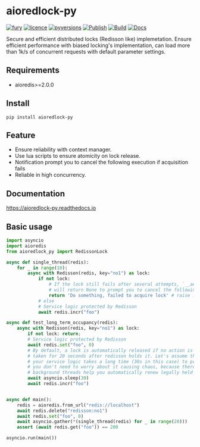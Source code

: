 # aioredlock-py
[![fury](https://img.shields.io/pypi/v/aioredlock-py.svg)](https://pypi.org/project/aioredlock-py/)
[![licence](https://img.shields.io/github/license/GoodManWEN/aioredlock-py)](https://github.com/GoodManWEN/aioredlock-py/blob/master/LICENSE)
[![pyversions](https://img.shields.io/pypi/pyversions/aioredlock-py.svg)](https://pypi.org/project/aioredlock-py/)
[![Publish](https://github.com/GoodManWEN/aioredlock-py/workflows/Publish/badge.svg)](https://github.com/GoodManWEN/aioredlock-py/actions?query=workflow:Publish)
[![Build](https://github.com/GoodManWEN/aioredlock-py/workflows/Build/badge.svg)](https://github.com/GoodManWEN/aioredlock-py/actions?query=workflow:Build)
[![Docs](https://readthedocs.org/projects/aioredlock-py/badge/?version=latest)](https://readthedocs.org/projects/aioredlock-py/)

Secure and efficient distributed locks (Redisson like) implemetation. Ensure efficient performance with biased locking's implementation, can load more than 1k/s of concurrent requests with default parameter settings.

## Requirements
- aioredis>=2.0.0

## Install

    pip install aioredlock-py

## Feature
- Ensure reliability with context manager.
- Use lua scripts to ensure atomicity on lock release.
- Notification prompt you to cancel the following execution if acquisition fails
- Reliable in high concurrency.

## Documentation
https://aioredlock-py.readthedocs.io

## Basic usage
```python
import asyncio
import aioredis
from aioredlock_py import RedissonLock

async def single_thread(redis):
    for _ in range(10):
        async with Redisson(redis, key="no1") as lock:
            if not lock:
                # If the lock still fails after several attempts, `__aenter__` 
                # will return None to prompt you to cancel the following execution
                return 'Do something, failed to acquire lock' # raise ...
            # else 
            # Service logic protected by Redisson
            await redis.incr("foo")

async def test_long_term_occupancy(redis):
    async with Redisson(redis, key="no1") as lock:
        if not lock: return;
        # Service logic protected by Redisson
        await redis.set("foo", 0)
        # By default, a lock is automatically released if no action is 
        # taken for 20 seconds after redisson holds it. Let's assume that 
        # your service logic takes a long time (30s in this case) to process,
        # you don't need to worry about it causing chaos, because there's 
        # background threads help you automatically renew legally held locks.
        await asyncio.sleep(30)
        await redis.incr("foo")


async def main():
    redis = aioredis.from_url("redis://localhost")
    await redis.delete("redisson:no1")
    await redis.set("foo", 0)
    await asyncio.gather(*(single_thread(redis) for _ in range(20)))
    assert (await redis.get("foo")) == 200

asyncio.run(main())
```
